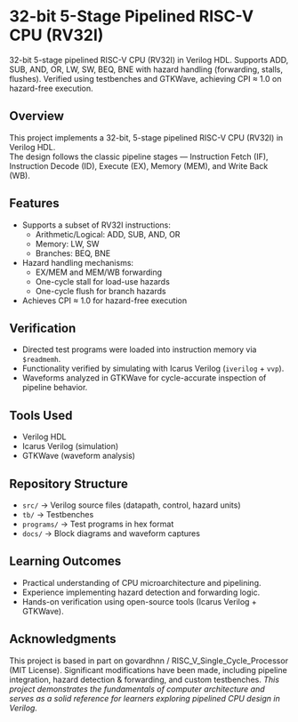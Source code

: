 # 32-bit 5-Stage Pipelined RISC-V CPU (RV32I)
32-bit 5-stage pipelined RISC-V CPU (RV32I) in Verilog HDL. Supports ADD, SUB, AND, OR, LW, SW, BEQ, BNE with hazard handling (forwarding, stalls, flushes). Verified using testbenches and GTKWave, achieving CPI ≈ 1.0 on hazard-free execution.
## Overview
This project implements a 32-bit, 5-stage pipelined RISC-V CPU (RV32I) in Verilog HDL.  
The design follows the classic pipeline stages — Instruction Fetch (IF), Instruction Decode (ID), Execute (EX), Memory (MEM), and Write Back (WB).

## Features
- Supports a subset of RV32I instructions:
  - Arithmetic/Logical: ADD, SUB, AND, OR  
  - Memory: LW, SW  
  - Branches: BEQ, BNE  
- Hazard handling mechanisms:
  - EX/MEM and MEM/WB forwarding  
  - One-cycle stall for load-use hazards  
  - One-cycle flush for branch hazards  
- Achieves CPI ≈ 1.0 for hazard-free execution

## Verification
- Directed test programs were loaded into instruction memory via `$readmemh`.  
- Functionality verified by simulating with Icarus Verilog (`iverilog` + `vvp`).  
- Waveforms analyzed in GTKWave for cycle-accurate inspection of pipeline behavior.

## Tools Used
- Verilog HDL  
- Icarus Verilog (simulation)  
- GTKWave (waveform analysis)

## Repository Structure
- `src/` → Verilog source files (datapath, control, hazard units)  
- `tb/` → Testbenches  
- `programs/` → Test programs in hex format  
- `docs/` → Block diagrams and waveform captures  

## Learning Outcomes
- Practical understanding of CPU microarchitecture and pipelining.  
- Experience implementing hazard detection and forwarding logic.  
- Hands-on verification using open-source tools (Icarus Verilog + GTKWave).
## Acknowledgments
This project is based in part on govardhnn / RISC_V_Single_Cycle_Processor (MIT License). Significant modifications have been made, including pipeline integration, hazard detection & forwarding, and custom testbenches.
*This project demonstrates the fundamentals of computer architecture and serves as a solid reference for learners exploring pipelined CPU design in Verilog.*
